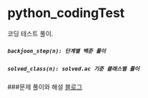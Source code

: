 # python_codingTest
코딩 테스트 풀이.

##### `backjoon_step(n): 단계별 백준 풀이`
##### `solved_class(n): solved.ac 기준 클래스별 풀이`

###문제 풀이와 해설
[블로그](https://blog.naver.com/PostList.naver?blogId=hanjo1515&from=postList&categoryNo=6&parentCategoryNo=6)
